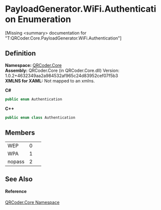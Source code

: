 # PayloadGenerator.WiFi.Authentication Enumeration


\[Missing &lt;summary&gt; documentation for "T:QRCoder.Core.PayloadGenerator.WiFi.Authentication"\]



## Definition
**Namespace:** <a href="N_QRCoder_Core.md">QRCoder.Core</a>  
**Assembly:** QRCoder.Core (in QRCoder.Core.dll) Version: 1.0.2+4632349aa2a984532af965c24d83952cef07f5b3  
**XMLNS for XAML:** Not mapped to an xmlns.

**C#**
``` C#
public enum Authentication
```
**C++**
``` C++
public enum class Authentication
```



## Members
<table>
<tr>
<td>WEP</td>
<td>0</td>
<td> </td></tr>
<tr>
<td>WPA</td>
<td>1</td>
<td> </td></tr>
<tr>
<td>nopass</td>
<td>2</td>
<td> </td></tr>
</table>

## See Also


#### Reference
<a href="N_QRCoder_Core.md">QRCoder.Core Namespace</a>  
